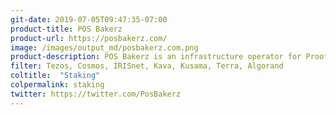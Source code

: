 ```yaml
---
git-date: 2019-07-05T09:47:35-07:00
product-title: POS Bakerz
product-url: https://posbakerz.com/
image: /images/output_md/posbakerz.com.png
product-description: POS Bakerz is an infrastructure operator for Proof-of-Stake (PoS) public blockchains, offering staking services. [Interview with POS Bakerz team](/posbakerz).
filter: Tezos, Cosmos, IRISnet, Kava, Kusama, Terra, Algorand
coltitle:  "Staking"
colpermalink: staking
twitter: https://twitter.com/PosBakerz
---
```

